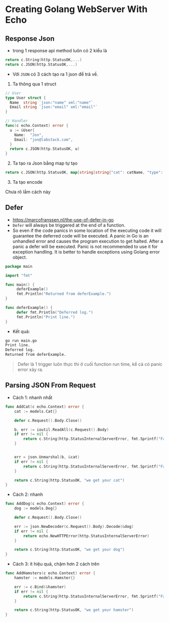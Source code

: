 # Creating Golang WebServer With Echo

## Response Json

-   trong 1 response api method luôn có 2 kiểu là

```Go
return c.String(http.StatusOK,...)
return c.JSON(http.StatusOK,...)
```

-   Với `JSON` có 3 cách tạo ra 1 json để trả về.

1. Ta thông qua 1 struct

```Go
// User
type User struct {
  Name  string `json:"name" xml:"name"`
  Email string `json:"email" xml:"email"`
}

// Handler
func(c echo.Context) error {
  u := &User{
    Name:  "Jon",
    Email: "jon@labstack.com",
  }
  return c.JSON(http.StatusOK, u)
}

```

2. Ta tạo ra Json bằng map tự tạo

```Go
return c.JSON(http.StatusOK, map[string]string{"cat": catName, "type": catType})
```

3. Ta tạo encode

Chưa rõ lắm cách này

## Defer

-   https://marcofranssen.nl/the-use-of-defer-in-go
-   `Defer` will always be triggered at the end of a function.
-   So even if the code panics in some location of the executing code it will guarantee the deferred code will be executed. A panic in Go is an unhandled error and causes the program execution to get halted. After a panic a defer will be executed. Panic is not recommended to use it for exception handling. It is better to handle exceptions using Golang error object.

```Go
package main

import "fmt"

func main() {
     deferExample()
     fmt.Println("Returned from deferExample.")
}

func deferExample() {
     defer fmt.Println("Deferred log.")
     fmt.Println("Print line.")
}
```

-   Kết quả:

```Bash
go run main.go
Print line.
Deferred log.
Returned from deferExample.
```

> Defer là 1 trigger luôn thực thi ở cuối function run time, kể cả có panic error xảy ra.

## Parsing JSON From Request

-   Cách 1: nhanh nhất

```Go
func AddCat(c echo.Context) error {
	cat := models.Cat{}

	defer c.Request().Body.Close()

	b, err := ioutil.ReadAll(c.Request().Body)
	if err != nil {
		return c.String(http.StatusInternalServerError, fmt.Sprintf("Failed to reading body request: %s", err))
	}


	err = json.Unmarshal(b, &cat)
	if err != nil {
		return c.String(http.StatusInternalServerError, fmt.Sprintf("Failed to Unmarshal: %s", err))
	}

	return c.String(http.StatusOK, "we get your cat")
}
```

-   Cách 2: nhanh

```Go
func AddDog(c echo.Context) error {
	dog := models.Dog{}

	defer c.Request().Body.Close()

	err := json.NewDecoder(c.Request().Body).Decode(&dog)
	if err != nil {
		return echo.NewHTTPError(http.StatusInternalServerError)
	}

	return c.String(http.StatusOK, "we get your dog")
}

```

-   Cách 3: ít hiệu quả, chậm hơn 2 cách trên

```Go
func AddHamsters(c echo.Context) error {
	hamster := models.Hamster{}

	err := c.Bind(&hamster)
	if err != nil {
		return c.String(http.StatusInternalServerError, fmt.Sprintf("Failed to reading body request: %s", err))
	}

	return c.String(http.StatusOK, "we get your hamster")
}

```

```

```

